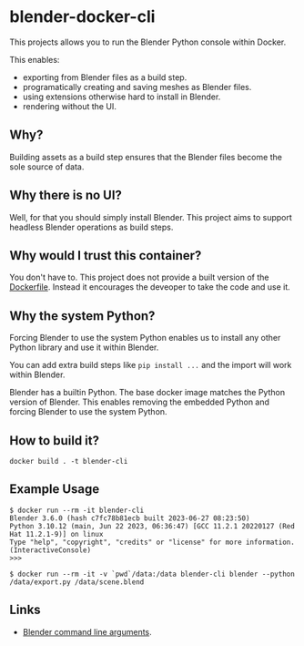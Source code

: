 # blender-docker-cli

This projects allows you to run the Blender Python console within Docker.

This enables:

- exporting from Blender files as a build step.
- programatically creating and saving meshes as Blender files.
- using extensions otherwise hard to install in Blender.
- rendering without the UI.

## Why?

Building assets as a build step ensures that the Blender files become the sole source of data.

## Why there is no UI?

Well, for that you should simply install Blender.
This project aims to support headless Blender operations as build steps.

## Why would I trust this container?

You don't have to. This project does not provide a built version of the [Dockerfile](Dockerfile).
Instead it encourages the deveoper to take the code and use it.

## Why the system Python?

Forcing Blender to use the system Python enables us to install any other Python library and use it within Blender.

You can add extra build steps like `pip install ...` and the import will work within Blender.

Blender has a builtin Python.
The base docker image matches the Python version of Blender.
This enables removing the embedded Python and forcing Blender to use the system Python.

## How to build it?

```
docker build . -t blender-cli
```

## Example Usage

```
$ docker run --rm -it blender-cli
Blender 3.6.0 (hash c7fc78b81ecb built 2023-06-27 08:23:50)
Python 3.10.12 (main, Jun 22 2023, 06:36:47) [GCC 11.2.1 20220127 (Red Hat 11.2.1-9)] on linux
Type "help", "copyright", "credits" or "license" for more information.
(InteractiveConsole)
>>>
```

```
$ docker run --rm -it -v `pwd`/data:/data blender-cli blender --python /data/export.py /data/scene.blend
```

## Links

- [Blender command line arguments](https://docs.blender.org/manual/en/latest/advanced/command_line/arguments.html).
